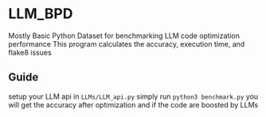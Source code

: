# LLM_BPD
Mostly Basic Python Dataset for benchmarking LLM code optimization performance
This program calculates the accuracy, execution time, and flake8 issues

## Guide
setup your LLM api in `LLMs/LLM_api.py`
simply run `python3 benchmark.py` you will get the accuracy after optimization and if the code are boosted by LLMs
